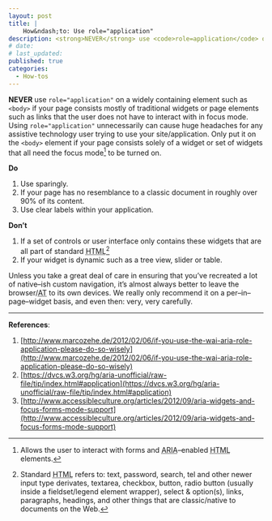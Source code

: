 ```yaml
---
layout: post
title: |
    How&ndash;to: Use role="application"
description: <strong>NEVER</strong> use <code>role=application</code> on a widely containing element such as <code>&lt;body&gt;</code> if your page consists mostly of traditional widgets or page elements.
# date:
# last_updated:
published: true
categories:
  - How-tos
---
```


**NEVER** use `role="application"` on a widely containing element such as `<body>` if your page consists mostly of traditional widgets or page elements such as links that the user does not have to interact with in focus mode. Using `role="application"` unnecessarily can cause huge headaches for any assistive technology user trying to use your site/application. Only put it on the `<body>` element if your page consists solely of a widget or set of widgets that all need the focus mode[^focusmode] to be turned on.

**Do**

1. Use sparingly.
2. If your page has no resemblance to a classic document in roughly over 90% of its content.
2. Use clear labels within your application.

**Don&rsquo;t**

1. If a set of controls or user interface only contains these widgets that are all part of standard <abbr title="Hyper Text Markup Language">HTML</abbr>[^html]
2. If your widget is dynamic such as a tree view, slider or table.

Unless you take a great deal of care in ensuring that you&rsquo;ve recreated a lot of native&ndash;ish custom navigation, it&rsquo;s almost always better to leave the browser/<abbr title="Assistive Technologies">AT</abbr> to its own devices. We really only recommend it on a per&ndash;in&ndash;page&ndash;widget basis, and even then: very, very carefully.

--------------------------------

**References**:

1. [http://www.marcozehe.de/2012/02/06/if-you-use-the-wai-aria-role-application-please-do-so-wisely](http://www.marcozehe.de/2012/02/06/if-you-use-the-wai-aria-role-application-please-do-so-wisely)
2. [https://dvcs.w3.org/hg/aria-unofficial/raw-file/tip/index.html#application](https://dvcs.w3.org/hg/aria-unofficial/raw-file/tip/index.html#application)
3. [http://www.accessibleculture.org/articles/2012/09/aria-widgets-and-focus-forms-mode-support](http://www.accessibleculture.org/articles/2012/09/aria-widgets-and-focus-forms-mode-support)

[^focusmode]: Allows the user to interact with forms and <abbr title="Accessible Rich Internet Applications">ARIA</abbr>&ndash;enabled <abbr title="Hyper Text Markup Language">HTML</abbr> elements.

[^html]: Standard <abbr title="Hyper Text Markup Language">HTML</abbr> refers to: text, password, search, tel and other newer input type derivates, textarea, checkbox, button, radio button (usually inside a fieldset/legend element wrapper), select &amp; option(s), links, paragraphs, headings, and other things that are classic/native to documents on the Web.
